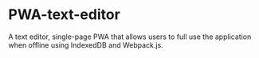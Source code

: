 # PWA-text-editor
A text editor, single-page PWA that allows users to full use the application when offline using IndexedDB and Webpack.js.
